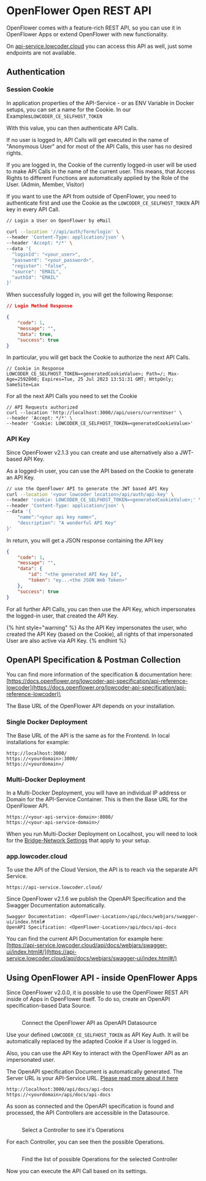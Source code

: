 # OpenFlower Open REST API

OpenFlower comes with a feature-rich REST API, so you can use it in OpenFlower Apps or extend OpenFlower with new functionality.

On [api-service.lowcoder.cloud](https://api-service.lowcoder.cloud/api/docs/webjars/swagger-ui/index.html#/) you can access this API as well, just some endpoints are not available.

## Authentication

### Session Cookie

In application properties of the API-Service - or as ENV Variable in Docker setups, you can set a name for the Cookie. In our Examples`LOWCODER_CE_SELFHOST_TOKEN`

With this value, you can then authenticate API Calls.

If no user is logged In, API Calls will get executed in the name of "Anonymous User" and for most of the API Calls, this user has no desired rights.

If you are logged in, the Cookie of the currently logged-in user will be used to make API Calls in the name of the current user. This means, that Access Rights to different Functions are automatically applied by the Role of the User. (Admin, Member, Visitor)

If you want to use the API from outside of OpenFlower, you need to authenticate first and use the Cookie as the `LOWCODER_CE_SELFHOST_TOKEN` API key in every API Call.

```bash
// Login a User on OpenFlower by eMail

curl --location '//api/auth/form/login' \
--header 'Content-Type: application/json' \
--header 'Accept: */*' \
--data '{
  "loginId": "<your_user>",
  "password": "<your_password>",
  "register": "false",
  "source": "EMAIL",
  "authId": "EMAIL"
}'
```

When successfully logged in, you will get the following Response:

```json
// Login Method Response

{
    "code": 1,
    "message": "",
    "data": true,
    "success": true
}
```

In particular, you will get back the Cookie to authorize the next API Calls.

```
// Cookie in Response
LOWCODER_CE_SELFHOST_TOKEN=<generatedCookieValue>; Path=/; Max-Age=2592000; Expires=Tue, 25 Jul 2023 13:51:31 GMT; HttpOnly; SameSite=Lax
```

For all the next API Calls you need to set the Cookie

```
// API Requests authorized
curl --location 'http://localhost:3000//api/users/currentUser' \
--header 'Accept: */*' \
--header 'Cookie: LOWCODER_CE_SELFHOST_TOKEN=<generatedCookieValue>'
```

### API Key

Since OpenFlower v2.1.3 you can create and use alternatively also a JWT-based API Key.

As a logged-in user, you can use the API based on the Cookie to generate an API Key.

```bash
// use the OpenFlower API to generate the JWT based API Key
curl --location '<your lowcoder location>/api/auth/api-key' \
--header 'cookie: LOWCODER_CE_SELFHOST_TOKEN=<generatedCookieValue>;' \
--header 'Content-Type: application/json' \
--data '{
    "name":"<your api key name>",
    "description": "A wonderful API Key"
}'
```

In return, you will get a JSON response containing the API key

```json
{
    "code": 1,
    "message": "",
    "data": {
        "id": "<the generated API Key Id",
        "token": "ey...<the JSON Web Token>"
    },
    "success": true
}
```

For all further API Calls, you can then use the API Key, which impersonates the logged-in user, that created the API Key.

{% hint style="warning" %}
As the API Key impersonates the user, who created the API Key (based on the Cookie), all rights of that impersonated User are also active via API Key.&#x20;
{% endhint %}

## OpenAPI Specification & Postman Collection

You can find more information of the specification & documentation here:\
[https://docs.openflower.org/lowcoder-api-specification/api-reference-lowcoder](https://docs.openflower.org/lowcoder-api-specification/api-reference-lowcoder)\


The Base URL of the OpenFlower API depends on your installation.

### Single Docker Deployment

The Base URL of the API is the same as for the Frontend. In local installations for example:

```
http://localhost:3000/
https://<yourdomain>:3000/
https://<yourdomain>/
```

### Multi-Docker Deployment

In a Multi-Docker Deployment, you will have an individual IP address or Domain for the API-Service Container. This is then the Base URL for the OpenFlower API.

```
https://<your-api-service-domain>:8080/
https://<your-api-service-domain>/
```

When you run Multi-Docker Deployment on Localhost, you will need to look for the [Bridge-Network Settings](https://www.baeldung.com/ops/docker-communicating-with-containers-on-same-machine) that apply to your setup.

### app.lowcoder.cloud

To use the API of the Cloud Version, the API is to reach via the separate API Service.

```
https://api-service.lowcoder.cloud/
```

Since OpenFlower v2.1.6 we publish the OpenAPI Specification and the Swagger Documentation automatically.

```
Swagger Documentation: <OpenFlower-Location>/api/docs/webjars/swagger-ui/index.html#
OpenAPI Specification: <OpenFlower-Location>/api/docs/api-docs
```

You can find the current API Documentation for example here: \
[https://api-service.lowcoder.cloud/api/docs/webjars/swagger-ui/index.html#/](https://api-service.lowcoder.cloud/api/docs/webjars/swagger-ui/index.html#/)

## Using OpenFlower API - inside OpenFlower Apps

Since OpenFlower v2.0.0, it is possible to use the OpenFlower REST API inside of Apps in OpenFlower itself. To do so, create an OpenAPI specification-based Data Source.

<figure><img src="../.gitbook/assets/OpenFlower API  Create Datasource.png" alt=""><figcaption><p>Connect the OpenFlower API as OpenAPI Datasource</p></figcaption></figure>

Use your defined `LOWCODER_CE_SELFHOST_TOKEN` as API Key Auth. It will be automatically replaced by the adapted Cookie if a User is logged in.

Also, you can use the API Key to interact with the OpenFlower API as an impersonated user.

The OpenAPI specification Document is automatically generated. The Server URL is your API-Service URL. [Please read more about it here](https://docs.openflower.org/lowcoder-api-specification/api-reference)

```
http://localhost:3000/api/docs/api-docs
https://<yourdomain>/api/docs/api-docs
```

As soon as connected and the OpenAPI specification is found and processed, the API Controllers are accessible in the Datasource.

<figure><img src="../.gitbook/assets/OpenFlower API  Chose Controller.png" alt=""><figcaption><p>Select a Controller to see it's Operations</p></figcaption></figure>

For each Controller, you can see then the possible Operations.

<figure><img src="../.gitbook/assets/OpenFlower API  Choose Operation.png" alt=""><figcaption><p>Find the list of possible Operations for the selected Controller</p></figcaption></figure>

Now you can execute the API Call based on its settings.

<figure><img src="../.gitbook/assets/OpenFlower API  Get User Profile.png" alt=""><figcaption></figcaption></figure>
